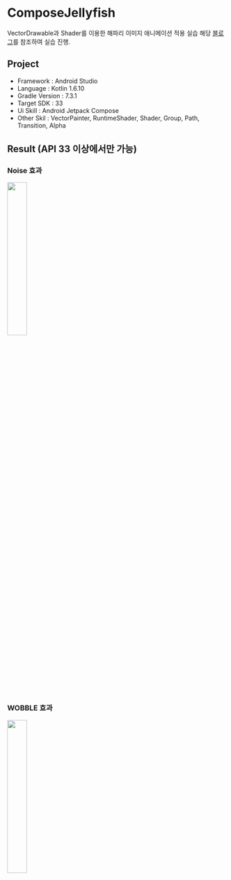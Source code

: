 # ComposeJellyfish
VectorDrawable과 Shader를 이용한 해파리 이미지 애니메이션 적용 실습
해당 [블로그](https://medium.com/androiddevelopers/making-jellyfish-move-in-compose-animating-imagevectors-and-applying-agsl-rendereffects-3666596a8888)를 참조하여 실습 진행.
## Project
- Framework : Android Studio
- Language : Kotlin 1.6.10
- Gradle Version : 7.3.1
- Target SDK : 33
- Ui Skill : Android Jetpack Compose
- Other Skil : VectorPainter, RuntimeShader, Shader, Group, Path, Transition, Alpha
## Result (API 33 이상에서만 가능)
### Noise 효과
<img src="https://user-images.githubusercontent.com/55642709/210945735-8146a03b-90e4-426a-8d63-bf95bdc7d294.gif" width="30%"/>

### WOBBLE 효과
<img src="https://user-images.githubusercontent.com/55642709/210947440-7bfbcb99-f078-4e48-839a-3cd4557a681d.gif" width="30%"/>
